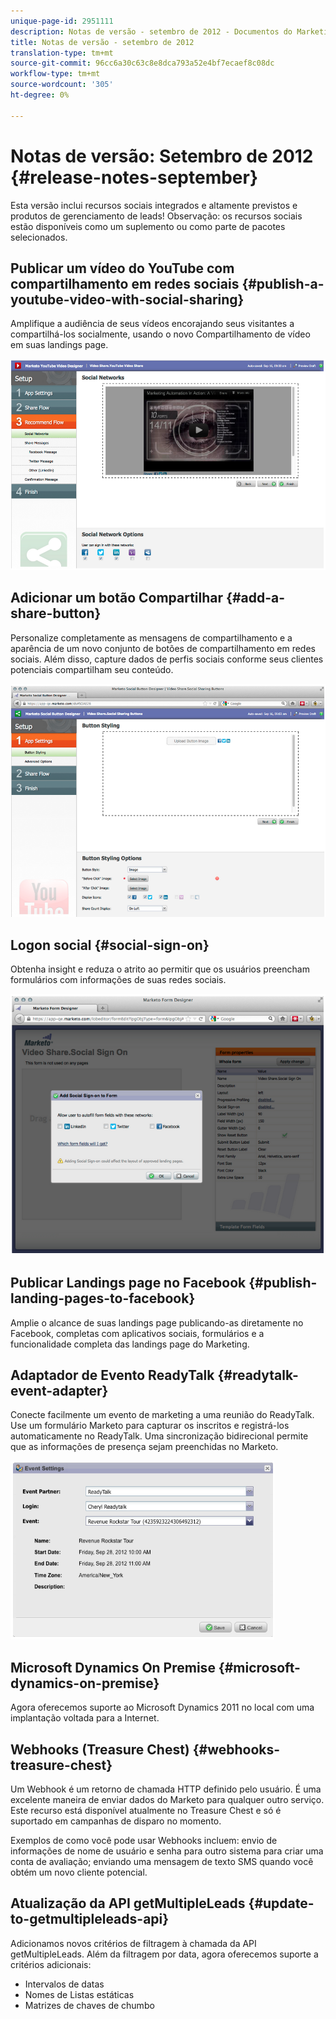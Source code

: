 ```yaml
---
unique-page-id: 2951111
description: Notas de versão - setembro de 2012 - Documentos do Marketing - Documentação do produto
title: Notas de versão - setembro de 2012
translation-type: tm+mt
source-git-commit: 96cc6a30c63c8e8dca793a52e4bf7ecaef8c08dc
workflow-type: tm+mt
source-wordcount: '305'
ht-degree: 0%

---
```



# Notas de versão: Setembro de 2012 {#release-notes-september}

Esta versão inclui recursos sociais integrados e altamente previstos e produtos de gerenciamento de leads! Observação: os recursos sociais estão disponíveis como um suplemento ou como parte de pacotes selecionados.

## Publicar um vídeo do YouTube com compartilhamento em redes sociais {#publish-a-youtube-video-with-social-sharing}

Amplifique a audiência de seus vídeos encorajando seus visitantes a compartilhá-los socialmente, usando o novo Compartilhamento de vídeo em suas landings page.

![](assets/image2014-9-23-10-3a39-3a21.png)

## Adicionar um botão Compartilhar {#add-a-share-button}

Personalize completamente as mensagens de compartilhamento e a aparência de um novo conjunto de botões de compartilhamento em redes sociais. Além disso, capture dados de perfis sociais conforme seus clientes potenciais compartilham seu conteúdo.

![](assets/image2014-9-23-10-3a39-3a46.png)

## Logon social {#social-sign-on}

Obtenha insight e reduza o atrito ao permitir que os usuários preencham formulários com informações de suas redes sociais.

![](assets/image2014-9-23-10-3a40-3a2.png)

## Publicar Landings page no Facebook {#publish-landing-pages-to-facebook}

Amplie o alcance de suas landings page publicando-as diretamente no Facebook, completas com aplicativos sociais, formulários e a funcionalidade completa das landings page do Marketing.

## Adaptador de Evento ReadyTalk {#readytalk-event-adapter}

Conecte facilmente um evento de marketing a uma reunião do ReadyTalk. Use um formulário Marketo para capturar os inscritos e registrá-los automaticamente no ReadyTalk. Uma sincronização bidirecional permite que as informações de presença sejam preenchidas no Marketo.

![](assets/image2014-9-23-10-3a40-3a16.png)

## Microsoft Dynamics On Premise {#microsoft-dynamics-on-premise}

Agora oferecemos suporte ao Microsoft Dynamics 2011 no local com uma implantação voltada para a Internet.

## Webhooks (Treasure Chest) {#webhooks-treasure-chest}

Um Webhook é um retorno de chamada HTTP definido pelo usuário. É uma excelente maneira de enviar dados do Marketo para qualquer outro serviço. Este recurso está disponível atualmente no Treasure Chest e só é suportado em campanhas de disparo no momento.

Exemplos de como você pode usar Webhooks incluem: envio de informações de nome de usuário e senha para outro sistema para criar uma conta de avaliação; enviando uma mensagem de texto SMS quando você obtém um novo cliente potencial.

## Atualização da API getMultipleLeads {#update-to-getmultipleleads-api}

Adicionamos novos critérios de filtragem à chamada da API getMultipleLeads. Além da filtragem por data, agora oferecemos suporte a critérios adicionais:

* Intervalos de datas
* Nomes de Listas estáticas
* Matrizes de chaves de chumbo

